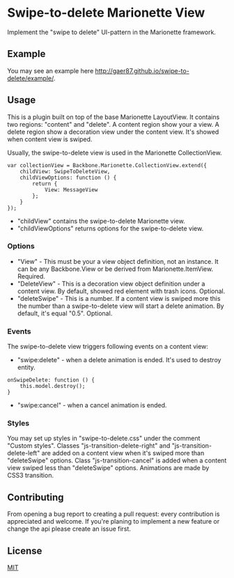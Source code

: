 # Swipe-to-delete Marionette View
Implement the "swipe to delete" UI-pattern in the Marionette framework.

## Example
You may see an example here http://gaer87.github.io/swipe-to-delete/example/.

## Usage
This is a plugin built on top of the base Marionette LayoutView. It contains two regions: "content" and "delete". A content region show your a view. A delete region show a decoration view under the content view. It's showed when content view is swiped.

Usually, the swipe-to-delete view is used in the Marionette CollectionView.

```
var collectionView = Backbone.Marionette.CollectionView.extend({
	childView: SwipeToDeleteView,
	childViewOptions: function () {
		return {
			View: MessageView
		};
	}
});
```

- "childView" contains the swipe-to-delete Marionette view.
- "childViewOptions" returns options for the swipe-to-delete view.

### Options
- "View" - This must be your a view object definition, not an instance. It can be any Backbone.View or be derived from Marionette.ItemView. Required.
- "DeleteView" - This is a decoration view object definition under a content view. By default, showed red element with trash icons. Optional.
- "deleteSwipe" - This is a number. If a content view is swiped more this the number than a swipe-to-delete view will start a delete animation. By default, it's equal "0.5". Optional.

### Events
The swipe-to-delete view triggers following events on a content view:
- "swipe:delete" - when a delete animation is ended. It's used to destroy entity.

```
onSwipeDelete: function () {
	this.model.destroy();
}
```

- "swipe:cancel" - when a cancel animation is ended.

### Styles
You may set up styles in "swipe-to-delete.css" under the comment "Custom styles". Classes "js-transition-delete-right" and "js-transition-delete-left" are added on a content view when it's swiped more than "deleteSwipe" options. Class "js-transition-cancel" is added when a content view swiped less than "deleteSwipe" options. Animations are made by CSS3 transition.

## Contributing
From opening a bug report to creating a pull request: every contribution is appreciated and welcome. If you're planing to implement a new feature or change the api please create an issue first.

## License
[MIT](http://www.opensource.org/licenses/mit-license.php)